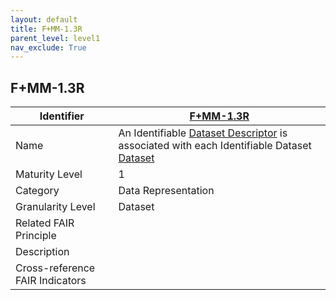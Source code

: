 ```yaml
---
layout: default
title: F+MM-1.3R
parent_level: level1
nav_exclude: True
---
```


## F+MM-1.3R

| Identifier | [F+MM-1.3R](https://github.com/FAIRplus/Data-Maturity/blob/indicator-definitions/docs/_indicators/B.%20F%2BMM-1.3R.md) |
| ---------- | ----------|
| Name | An Identifiable [Dataset Descriptor](https://fairplus.github.io/Data-Maturity/docs/Glossary/#dataset-descriptor) is associated with each Identifiable Dataset [Dataset](https://fairplus.github.io/Data-Maturity/docs/Glossary/#dataset) |
| Maturity Level | 1 |
| Category | Data Representation |
| Granularity Level | Dataset |
| Related FAIR Principle | |
| Description | |
| Cross-reference FAIR Indicators | |
